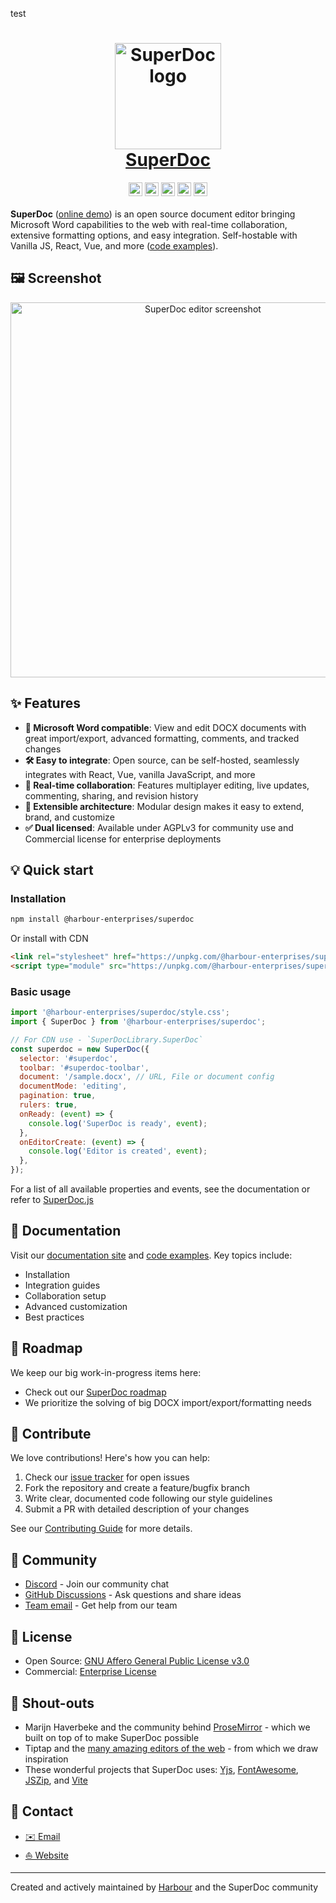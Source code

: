 test

<h1 align="center">
  <a href="https://www.superdoc.dev" target="_blank">
    <img alt="SuperDoc logo" src="https://storage.googleapis.com/public_statichosting/SuperDocHomepage/logo.webp" width="170px" height="auto" />
  </a>
  <BR />
  <a href="https://www.superdoc.dev" target="_blank">
    SuperDoc
  </a>
</h1>

<div align="center">
  <a href="https://www.superdoc.dev" target="_blank"><img src="https://img.shields.io/badge/Official%20Site-1355ff.svg" height="22px"></a>
  <a href="https://docs.superdoc.dev" target="_blank"><img src="https://img.shields.io/badge/docs-available-1355ff.svg" height="22px"></a>
  <a href="https://www.gnu.org/licenses/agpl-3.0" target="_blank"><img src="https://img.shields.io/badge/License-AGPL%20v3-1355ff.svg?color=1355ff" height="22px"></a>
  <a href="https://www.npmjs.com/package/@harbour-enterprises/superdoc" target="_blank"><img src="https://img.shields.io/npm/v/@harbour-enterprises/superdoc.svg?color=1355ff" height="22px"></a>
  <a href="https://www.discord.com/invite/b9UuaZRyaB" target="_blank"><img src="https://img.shields.io/badge/discord-join-1355ff" height="22px"></a>
</div>

<div>
  <BR />
  <strong>SuperDoc</strong> (<a href="https://www.superdoc.dev" target="_blank">online demo</a>) is an open source document editor bringing Microsoft Word capabilities to the web with real-time collaboration, extensive formatting options, and easy integration. Self-hostable with Vanilla JS, React, Vue, and more (<a href="https://github.com/Harbour-Enterprises/SuperDoc/tree/main/examples" target="_blank">code examples</a>).
  <BR />
</div>

## 🖼️ Screenshot

<div align="center">
  <a href="https://www.superdoc.dev" target="_blank">
    <img alt="SuperDoc editor screenshot" src="https://storage.googleapis.com/public_statichosting/SuperDocHomepage/screeenshot.png" width="600px" height="auto" />
  </a>
</div>

## ✨ Features

- **📝 Microsoft Word compatible**: View and edit DOCX documents with great import/export, advanced formatting, comments, and tracked changes
- **🛠️ Easy to integrate**: Open source, can be self-hosted, seamlessly integrates with React, Vue, vanilla JavaScript, and more
- **👥 Real-time collaboration**: Features multiplayer editing, live updates, commenting, sharing, and revision history
- **📐 Extensible architecture**: Modular design makes it easy to extend, brand, and customize
- **✅ Dual licensed**: Available under AGPLv3 for community use and Commercial license for enterprise deployments

## 💡 Quick start

### Installation

```bash
npm install @harbour-enterprises/superdoc
```

Or install with CDN

```html
<link rel="stylesheet" href="https://unpkg.com/@harbour-enterprises/superdoc/dist/style.css" />
<script type="module" src="https://unpkg.com/@harbour-enterprises/superdoc/dist/superdoc.umd.js"></script>
```

### Basic usage

```javascript
import '@harbour-enterprises/superdoc/style.css';
import { SuperDoc } from '@harbour-enterprises/superdoc';

// For CDN use - `SuperDocLibrary.SuperDoc`
const superdoc = new SuperDoc({
  selector: '#superdoc',
  toolbar: '#superdoc-toolbar',
  document: '/sample.docx', // URL, File or document config
  documentMode: 'editing',
  pagination: true,
  rulers: true,
  onReady: (event) => {
    console.log('SuperDoc is ready', event);
  },
  onEditorCreate: (event) => {
    console.log('Editor is created', event);
  },
});
```

For a list of all available properties and events, see the documentation or refer to [SuperDoc.js](packages/superdoc/src/core/SuperDoc.js)

## 📖 Documentation

Visit our <a href="https://docs.superdoc.dev" target="_blank">documentation site</a> and <a href="https://github.com/Harbour-Enterprises/SuperDoc/tree/main/examples" target="_blank">code examples</a>. Key topics include:

- Installation
- Integration guides
- Collaboration setup
- Advanced customization
- Best practices

## 🎯️ Roadmap

We keep our big work-in-progress items here:

- Check out our [SuperDoc roadmap](https://github.com/Harbour-Enterprises/SuperDoc/wiki/%F0%9F%8E%AF%EF%B8%8F-SuperDoc-Roadmap)
- We prioritize the solving of big DOCX import/export/formatting needs

## 🤝 Contribute

We love contributions! Here's how you can help:

1. Check our [issue tracker](https://github.com/Harbour-Enterprises/SuperDoc/issues) for open issues
2. Fork the repository and create a feature/bugfix branch
3. Write clear, documented code following our style guidelines
4. Submit a PR with detailed description of your changes

See our [Contributing Guide](CONTRIBUTING.md) for more details.

## 💬 Community

- [Discord](https://discord.com/invite/b9UuaZRyaB) - Join our community chat
- [GitHub Discussions](https://github.com/Harbour-Enterprises/SuperDoc/discussions) - Ask questions and share ideas
- [Team email](mailto:q@superdoc.dev) - Get help from our team

## 📄 License

- Open Source: [GNU Affero General Public License v3.0](https://www.gnu.org/licenses/agpl-3.0.html)
- Commercial: [Enterprise License](https://www.harbourshare.com/get-in-touch)

## 🙌 Shout-outs

- Marijn Haverbeke and the community behind <a href="https://prosemirror.net" target="_blank">ProseMirror</a> - which we built on top of to make SuperDoc possible
- Tiptap and the <a href="https://github.com/JefMari/awesome-wysiwyg-editors" target="_blank">many amazing editors of the web</a> - from which we draw inspiration
- These wonderful projects that SuperDoc uses: <a href="https://github.com/yjs/yjs" target="_blank">Yjs</a>, <a href="https://fontawesome.com/" target="_blank">FontAwesome</a>, <a href="https://stuk.github.io/jszip/" target="_blank">JSZip</a>, and <a href="https://vite.dev" target="_blank">Vite</a>

## 📱 Contact

- [✉️ Email](mailto:q@superdoc.dev?subject=[SuperDoc]%20Project%20inquiry)
- [⛵️ Website](https://superdoc.dev)

---

Created and actively maintained by <a href="https://www.superdoc.dev" target="_blank">Harbour</a> and the SuperDoc community
